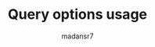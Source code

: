 ---
title: "Query options usage"
description: "Query options usage"
author: madansr7
ms.author: madansr7
ms.date: 02/19/2019
ms.topic: article
 
---